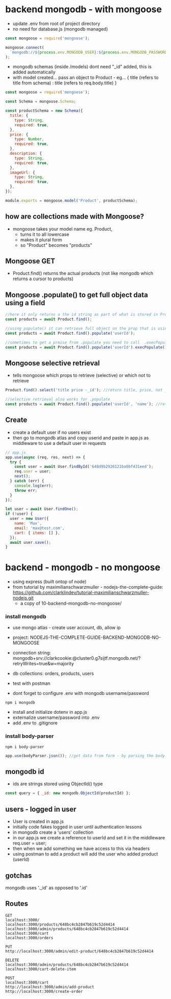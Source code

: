 # backend mongodb - with mongoose

- update .env from root of project directory
- no need for database.js (mongodb managed)

```js
const mongoose = require('mongoose');

mongoose.connect(
  `mongodb://${process.env.MONGODB_USER}:${process.env.MONGODB_PASSWORD}@ac-yojaa83-shard-00-00.7tcuhtv.mongodb.net:27017,ac-yojaa83-shard-00-01.7tcuhtv.mongodb.net:27017,ac-yojaa83-shard-00-02.7tcuhtv.mongodb.net:27017/?ssl=true&replicaSet=atlas-1131uo-shard-0&authSource=admin&retryWrites=true&w=majority`
);
```

- mongodb schemas (inside /models) dont need "\_id" added, this is added automatically
- with model created... pass an object to Product - eg... { title (refers to title from schema) : title (refers to req.body.title) }

```js
const mongoose = require('mongoose');

const Schema = mongoose.Schema;

const productSchema = new Schema({
  title: {
    type: String,
    required: true,
  },
  price: {
    type: Number,
    required: true,
  },
  description: {
    type: String,
    required: true,
  },
  imageUrl: {
    type: String,
    required: true,
  },
});

module.exports = mongoose.model('Product', productSchema);
```

## how are collections made with Mongoose?

- mongoose takes your model name eg. Product,
  - turns it to all lowercase
  - makes it plural form
  - so "Product" becomes "products"

## Mongoose GET

- Product.find() returns the actual products (not like mongodb which returns a cursor to products)

## Mongoose .populate() to get full object data using a field

```js
//here it only returns a the id string as part of what is stored in Product
const products = await Product.find();

//using populate() it can retrieve full object on the prop that is using a ref by using a prop as reference
const products = await Product.find().populate('userId');

//sometimes to get a prmise from .populate you need to call  .execPopulate();
const products = await Product.find().populate('userId').execPopulate();
```

## Mongoose selective retrieval

- tells mongoose which props to retrieve (selective) or which not to retrieve

```js
Product.find().select('title price -_id'); //return title, price, not _id

//selective retrieval also works for .populate
const products = await Product.find().populate('userId', 'name'); //returns ALWAYS _id unless specified not to, and "name"
```

## Create

- create a default user if no users exist
- then go to mongodb atlas and copy userid and paste in app.js as middleware to use a default user in requests

```js
// app.js
app.use(async (req, res, next) => {
  try {
    const user = await User.findById('648d9b2926121ba0bf431eed');
    req.user = user;
    next();
  } catch (err) {
    console.log(err);
    throw err;
  }
});

let user = await User.findOne();
if (!user) {
  user = new User({
    name: 'Max',
    email: 'max@test.com',
    cart: { items: [] },
  });
  await user.save();
}
```

## <!-- -------------------------------------------------------------------------------------------------------------------------- -->

## <!-- -------------------------------------------------------------------------------------------------------------------------- -->

# backend - mongodb - no mongoose

- using express (built ontop of node)
- from tutorial by maximilianschwarzmuller - nodejs-the-complete-guide: https://github.com/clarklindev/tutorial-maximilianschwarzmuller-nodejs.git
  - a copy of 10-backend-mongodb-no-mongoose/

### install mongodb

- use mongo atlas - create user account, db, allow ip

- project: NODEJS-THE-COMPLETE-GUIDE-BACKEND-MONGODB-NO-MONGOOSE
- connection string: mongodb+srv://clarkcookie:<password>@cluster0.g7sijtf.mongodb.net/?retryWrites=true&w=majority

- db collections: orders, products, users

- test with postman
- dont forget to configure .env with mongodb username/password

```
npm i mongodb
```

- install and initialize dotenv in app.js
- externalize username/password into .env
- add .env to .gitignore

### install body-parser

```shell
npm i body-parser
```

```js
app.use(bodyParser.json()); //get data from form - by parsing the body of the
```

## mongodb id

- ids are strings stored using ObjectId() type

```js
const query = { _id: new mongodb.ObjectId(productId) };
```

## users - logged in user

- User is created in app.js
- initially code fakes logged in user until authentication lessons
- in mongodb create a 'users' collection
- in our app.js we create a reference to userId and set it in the middleware req.user = user;
- then when we add something we have access to this via headers
- using postman to add a product will add the user who added product (userId)

## gotchas

mongodb uses '.\_id' as opposed to '.id'

## Routes

```
GET
localhost:3000/
localhost:3000/products/648bc4cb2847b619c52d4414
localhost:3000/admin/products/648bc4cb2847b619c52d4414
localhost:3000/cart
localhost:3000/orders

PUT
http://localhost:3000/admin/edit-product/648bc4cb2847b619c52d4414

DELETE
localhost:3000/admin/products/648bc4cb2847b619c52d4414
localhost:3000/cart-delete-item

POST
localhost:3000/cart
http://localhost:3000/admin/add-product
http://localhost:3000/create-order
```
